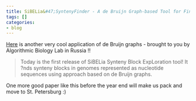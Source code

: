 ```yaml
---
title: SiBELia&#47;SyntenyFinder - A de Bruijn Graph-based Tool for Finding Syntenies
tags: []
categories:
- blog
---
```

[Here](http://bioinf.spbau.ru/news/sibelia-1.0) is another very cool
application of de Bruijn graphs - brought to you by Algorithmic Biology Lab in
Russia !!
<!--more-->

> Today is the first release of SiBELia Synteny Block ExpLoration tool! It
?nds synteny blocks in genomes represented as nucleotide sequences using
approach based on de Bruijn graphs.

One more good paper like this before the year end will make us pack and move
to St. Petersburg :)

